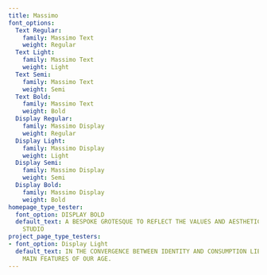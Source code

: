 ```yaml
---
title: Massimo
font_options:
  Text Regular:
    family: Massimo Text
    weight: Regular
  Text Light:
    family: Massimo Text
    weight: Light
  Text Semi:
    family: Massimo Text
    weight: Semi
  Text Bold:
    family: Massimo Text
    weight: Bold
  Display Regular:
    family: Massimo Display
    weight: Regular
  Display Light:
    family: Massimo Display
    weight: Light
  Display Semi:
    family: Massimo Display
    weight: Semi
  Display Bold:
    family: Massimo Display
    weight: Bold
homepage_type_tester:
  font_option: DISPLAY BOLD
  default_text: A BESPOKE GROTESQUE TO REFLECT THE VALUES AND AESTHETICS OF MASSIMO
    STUDIO
project_page_type_testers:
- font_option: Display Light
  default_text: IN THE CONVERGENCE BETWEEN IDENTITY AND CONSUMPTION LIES ONE OF THE
    MAIN FEATURES OF OUR AGE.
---
```


